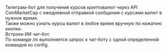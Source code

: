 Телеграм-бот для получения курсов криптовалют через API CoinMarketCap с ежедневной отправкой сообщения с курсами валют в нужное время.<br>
Также можно узнать курсы валют в любое время вручную по нажатию кнопки.<br>
Встроен ИИ чат-бот.<br>
По команде /m выполняется запрос к чат-боту с одной определенной командой из config. 
